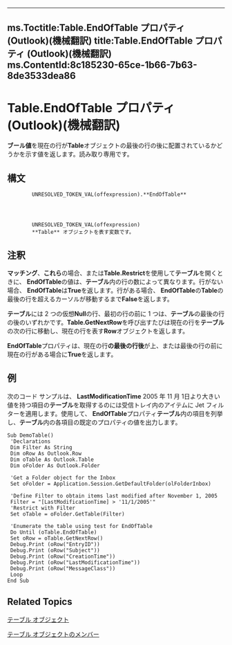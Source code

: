 

---
ms.Toctitle:Table.EndOfTable プロパティ (Outlook)(機械翻訳)
title:Table.EndOfTable プロパティ (Outlook)(機械翻訳)
ms.ContentId:8c185230-65ce-1b66-7b63-8de3533dea86
---
# Table.EndOfTable プロパティ (Outlook)(機械翻訳)




**ブール値**を現在の行が**Table**オブジェクトの最後の行の後に配置されているかどうかを示す値を返します。読み取り専用です。

## 構文

            UNRESOLVED_TOKEN_VAL(offexpression).**EndOfTable**




            UNRESOLVED_TOKEN_VAL(offexpression)
            **Table** オブジェクトを表す変数です。



## 注釈
**マッチング**、**これら**の場合、または**Table.Restrict**を使用して**テーブル**を開くときに、 **EndOfTable**の値は、**テーブル**内の行の数によって異なります。行がない場合、 **EndOfTable**は**True**を返します。行がある場合、 **EndOfTable**の**Table**の最後の行を超えるカーソルが移動するまで**False**を返します。



**テーブル**には 2 つの仮想**Null**の行、最初の行の前に 1 つは、**テーブル**の最後の行の後のいずれかです。**Table.GetNextRow**を呼び出すたびは現在の行を**テーブル**の次の行に移動し、現在の行を表す**Row**オブジェクトを返します。



**EndOfTable**プロパティは、現在の行**の最後の行後**が上、または最後の行の前に現在の行がある場合に**True**を返します。



## 例
次のコード サンプルは、 **LastModificationTime** 2005 年 11 月 1日より大きい値を持つ項目の**テーブル**を取得するのには受信トレイ内のアイテムに Jet フィルターを適用します。使用して、 **EndOfTable**プロパティ**テーブル**内の項目を列挙し、**テーブル**内の各項目の既定のプロパティの値を出力します。

```sourcecode
Sub DemoTable() 
 'Declarations 
 Dim Filter As String 
 Dim oRow As Outlook.Row 
 Dim oTable As Outlook.Table 
 Dim oFolder As Outlook.Folder 
 
 'Get a Folder object for the Inbox 
 Set oFolder = Application.Session.GetDefaultFolder(olFolderInbox) 
 
 'Define Filter to obtain items last modified after November 1, 2005 
 Filter = "[LastModificationTime] > '11/1/2005'" 
 'Restrict with Filter 
 Set oTable = oFolder.GetTable(Filter) 
 
 'Enumerate the table using test for EndOfTable 
 Do Until (oTable.EndOfTable) 
 Set oRow = oTable.GetNextRow() 
 Debug.Print (oRow("EntryID")) 
 Debug.Print (oRow("Subject")) 
 Debug.Print (oRow("CreationTime")) 
 Debug.Print (oRow("LastModificationTime")) 
 Debug.Print (oRow("MessageClass")) 
 Loop 
End Sub
```




## Related Topics

[テーブル オブジェクト](0affaafd-93fe-227a-acee-e09a86cadc20.md)

[テーブル オブジェクトのメンバー](bd9db35d-0738-22cf-a936-425d5a0ead87.md)




